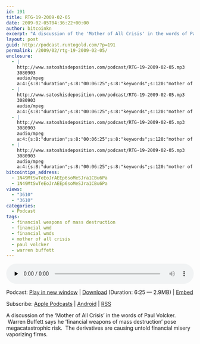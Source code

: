 ```yaml
---
id: 191
title: RTG-19-2009-02-05
date: 2009-02-05T04:36:22+00:00
author: bitcoinkn
excerpt: "A discussion of the 'Mother of All Crisis' in the words of Paul Volcker.  The 'financial weapons of mass destruction' are vaporizing firms.  The derivatives are causing untold financial misery."
layout: post
guid: http://podcast.runtogold.com/?p=191
permalink: /2009/02/rtg-19-2009-02-05/
enclosure:
  - |
    http://www.satoshisdeposition.com/podcast/RTG-19-2009-02-05.mp3
    3080903
    audio/mpeg
    a:4:{s:8:"duration";s:8:"00:06:25";s:8:"keywords";s:120:"mother of all crisis, paul volcker, warren buffett, financial weapons of mass destruction, financial wmd, financial wmds";s:6:"author";s:17:"Trace Mayer, J.D.";s:8:"explicit";s:1:"0";}
  - |
    http://www.satoshisdeposition.com/podcast/RTG-19-2009-02-05.mp3
    3080903
    audio/mpeg
    a:4:{s:8:"duration";s:8:"00:06:25";s:8:"keywords";s:120:"mother of all crisis, paul volcker, warren buffett, financial weapons of mass destruction, financial wmd, financial wmds";s:6:"author";s:17:"Trace Mayer, J.D.";s:8:"explicit";s:1:"0";}
  - |
    http://www.satoshisdeposition.com/podcast/RTG-19-2009-02-05.mp3
    3080903
    audio/mpeg
    a:4:{s:8:"duration";s:8:"00:06:25";s:8:"keywords";s:120:"mother of all crisis, paul volcker, warren buffett, financial weapons of mass destruction, financial wmd, financial wmds";s:6:"author";s:17:"Trace Mayer, J.D.";s:8:"explicit";s:1:"0";}
  - |
    http://www.satoshisdeposition.com/podcast/RTG-19-2009-02-05.mp3
    3080903
    audio/mpeg
    a:4:{s:8:"duration";s:8:"00:06:25";s:8:"keywords";s:120:"mother of all crisis, paul volcker, warren buffett, financial weapons of mass destruction, financial wmd, financial wmds";s:6:"author";s:17:"Trace Mayer, J.D.";s:8:"explicit";s:1:"0";}
bitcointips_address:
  - 1N49MtSwTeEoJrAEEp6soMeSJra1CBu6Pa
  - 1N49MtSwTeEoJrAEEp6soMeSJra1CBu6Pa
views:
  - "3610"
  - "3610"
categories:
  - Podcast
tags:
  - financial weapons of mass destruction
  - financial wmd
  - financial wmds
  - mother of all crisis
  - paul volcker
  - warren buffett
---
```

<!--powerpress_player-->

<div class="powerpress_player" id="powerpress_player_5608">
  <audio class="wp-audio-shortcode" id="audio-191-19" preload="none" style="width: 100%;" controls="controls"><source type="audio/mpeg" src="http://media.blubrry.com/bitcoinruntogold/p/www.satoshisdeposition.com/podcast/RTG-19-2009-02-05.mp3?_=19" /><a href="http://media.blubrry.com/bitcoinruntogold/p/www.satoshisdeposition.com/podcast/RTG-19-2009-02-05.mp3">http://media.blubrry.com/bitcoinruntogold/p/www.satoshisdeposition.com/podcast/RTG-19-2009-02-05.mp3</a></audio>
</div>

<p class="powerpress_links powerpress_links_mp3">
  Podcast: <a href="http://media.blubrry.com/bitcoinruntogold/p/www.satoshisdeposition.com/podcast/RTG-19-2009-02-05.mp3" class="powerpress_link_pinw" target="_blank" title="Play in new window" onclick="return powerpress_pinw('https://www.bitcoin.kn/?powerpress_pinw=191-podcast');" rel="nofollow">Play in new window</a> | <a href="http://media.blubrry.com/bitcoinruntogold/s/www.satoshisdeposition.com/podcast/RTG-19-2009-02-05.mp3" class="powerpress_link_d" title="Download" rel="nofollow" download="RTG-19-2009-02-05.mp3">Download</a> (Duration: 6:25 &#8212; 2.9MB) | <a href="#" class="powerpress_link_e" title="Embed" onclick="return powerpress_show_embed('191-podcast');" rel="nofollow">Embed</a>
</p>

<p class="powerpress_embed_box" id="powerpress_embed_191-podcast" style="display: none;">
  <input id="powerpress_embed_191-podcast_t" type="text" value="<iframe width=&quot;320&quot; height=&quot;30&quot; src=&quot;https://www.bitcoin.kn/?powerpress_embed=191-podcast&amp;powerpress_player=mediaelement-audio&quot; frameborder=&quot;0&quot; scrolling=&quot;no&quot;></iframe>" onclick="javascript: this.select();" onfocus="javascript: this.select();" style="width: 70%;" readOnly />
</p>

<p class="powerpress_links powerpress_subscribe_links">
  Subscribe: <a href="https://itunes.apple.com/WebObjects/MZStore.woa/wa/viewPodcast?id=301670981&mt=2&ls=1#episodeGuid=http%3A%2F%2Fpodcast.runtogold.com%2F%3Fp%3D191" class="powerpress_link_subscribe powerpress_link_subscribe_itunes" title="Subscribe on Apple Podcasts" rel="nofollow">Apple Podcasts</a> | <a href="https://subscribeonandroid.com/www.bitcoin.kn/feed/podcast/" class="powerpress_link_subscribe powerpress_link_subscribe_android" title="Subscribe on Android" rel="nofollow">Android</a> | <a href="https://www.bitcoin.kn/feed/podcast/" class="powerpress_link_subscribe powerpress_link_subscribe_rss" title="Subscribe via RSS" rel="nofollow">RSS</a>
</p>

A discussion of the &#8216;Mother of All Crisis&#8217; in the words of Paul Volcker.  Warren Buffett says he &#8216;financial weapons of mass destruction&#8217; pose megacatastrophic risk.  The derivatives are causing untold financial misery vaporizing firms.